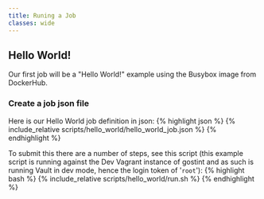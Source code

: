```yaml
---
title: Runing a Job
classes: wide
---
```

## Hello World!
Our first job will be a "Hello World!" example using the Busybox image from
DockerHub.

### Create a job json file
Here is our Hello World job definition in json:
{% highlight json %}
{% include_relative scripts/hello_world/hello_world_job.json %}
{% endhighlight %}

To submit this there are a number of steps, see this script (this example
script is running against the Dev Vagrant instance of gostint and as such
is running Vault in dev mode, hence the login token of '`root`'):
{% highlight bash %}
{% include_relative scripts/hello_world/run.sh %}
{% endhighlight %}
